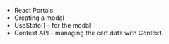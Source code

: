 - React Portals
- Creating a modal 
- UseState() - for the modal 
- Context API - managing the cart data with Context 